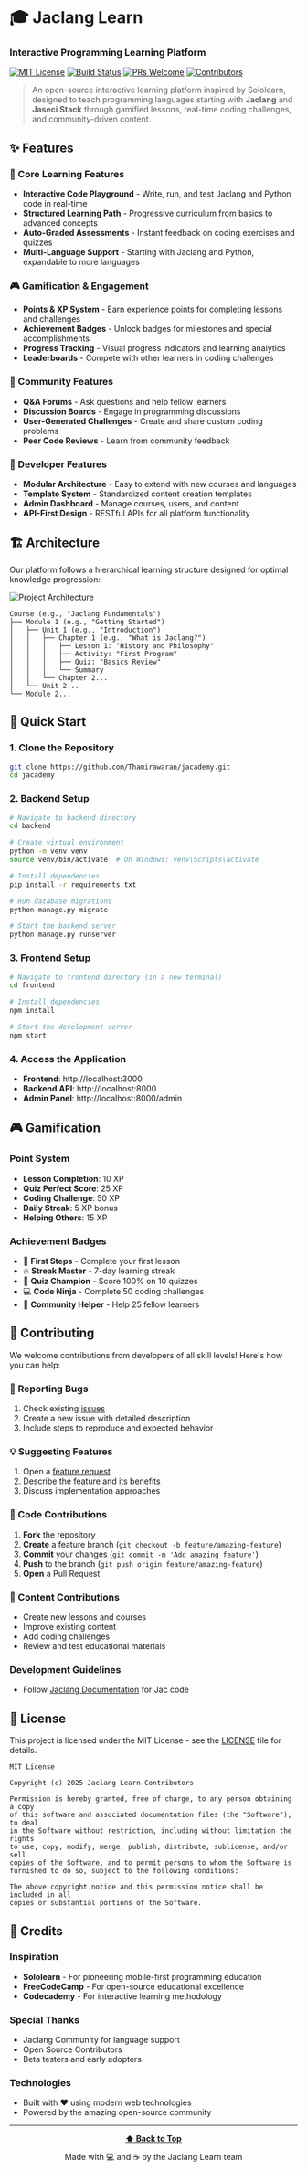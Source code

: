 # 🎓 Jaclang Learn
### Interactive Programming Learning Platform

[![MIT License](https://img.shields.io/badge/License-MIT-green.svg)](https://choosealicense.com/licenses/mit/)
[![Build Status](https://img.shields.io/badge/build-passing-brightgreen)](https://github.com/yourusername/jacademy)
[![PRs Welcome](https://img.shields.io/badge/PRs-welcome-brightgreen.svg)](http://makeapullrequests.com)
[![Contributors](https://img.shields.io/badge/contributors-welcome-orange.svg)](CONTRIBUTING.md)

> An open-source interactive learning platform inspired by Sololearn, designed to teach programming languages starting with **Jaclang** and **Jaseci Stack** through gamified lessons, real-time coding challenges, and community-driven content.
<!-- 
## 📖 Table of Contents

- [✨ Features](#-features)
- [🏗️ Architecture](#️-architecture)
- [🚀 Quick Start](#-quick-start)
- [🛠️ Tech Stack](#️-tech-stack)
- [📚 Course Structure](#-course-structure)
- [🎮 Gamification](#-gamification)
- [🤝 Contributing](#-contributing)
- [📷 Screenshots](#-screenshots)
- [📄 License](#-license)
- [🙏 Credits](#-credits)
- [📧 Contact](#-contact) -->

## ✨ Features

### 🎯 Core Learning Features
- **Interactive Code Playground** - Write, run, and test Jaclang and Python code in real-time
- **Structured Learning Path** - Progressive curriculum from basics to advanced concepts
- **Auto-Graded Assessments** - Instant feedback on coding exercises and quizzes
- **Multi-Language Support** - Starting with Jaclang and Python, expandable to more languages

### 🎮 Gamification & Engagement
- **Points & XP System** - Earn experience points for completing lessons and challenges
- **Achievement Badges** - Unlock badges for milestones and special accomplishments
- **Progress Tracking** - Visual progress indicators and learning analytics
- **Leaderboards** - Compete with other learners in coding challenges

### 👥 Community Features
- **Q&A Forums** - Ask questions and help fellow learners
- **Discussion Boards** - Engage in programming discussions
- **User-Generated Challenges** - Create and share custom coding problems
- **Peer Code Reviews** - Learn from community feedback

### 🔧 Developer Features
- **Modular Architecture** - Easy to extend with new courses and languages
- **Template System** - Standardized content creation templates
- **Admin Dashboard** - Manage courses, users, and content
- **API-First Design** - RESTful APIs for all platform functionality

## 🏗️ Architecture

Our platform follows a hierarchical learning structure designed for optimal knowledge progression:

![Project Architecture](docs/images/Project_Architecture.png)

```
Course (e.g., "Jaclang Fundamentals")
├── Module 1 (e.g., "Getting Started")
│   ├── Unit 1 (e.g., "Introduction")
│   │   ├── Chapter 1 (e.g., "What is Jaclang?")
│   │   │   ├── Lesson 1: "History and Philosophy"
│   │   │   ├── Activity: "First Program"
│   │   │   ├── Quiz: "Basics Review"
│   │   │   └── Summary
│   │   └── Chapter 2...
│   └── Unit 2...
└── Module 2...
```

## 🚀 Quick Start

<!-- ### Prerequisites
- **Python 3.8+**
- **Node.js 16+**
- **Git**
- **Docker** (optional, for containerized deployment) -->

### 1. Clone the Repository
```bash
git clone https://github.com/Thamirawaran/jacademy.git
cd jacademy
```

### 2. Backend Setup
```bash
# Navigate to backend directory
cd backend

# Create virtual environment
python -m venv venv
source venv/bin/activate  # On Windows: venv\Scripts\activate

# Install dependencies
pip install -r requirements.txt

# Run database migrations
python manage.py migrate

# Start the backend server
python manage.py runserver
```

### 3. Frontend Setup
```bash
# Navigate to frontend directory (in a new terminal)
cd frontend

# Install dependencies
npm install

# Start the development server
npm start
```

### 4. Access the Application
- **Frontend**: http://localhost:3000
- **Backend API**: http://localhost:8000
- **Admin Panel**: http://localhost:8000/admin
<!-- 
### Docker Quick Start (Alternative)
```bash
# Build and run with Docker Compose
docker-compose up --build

# Access at http://localhost:3000
``` -->

## 🎮 Gamification

### Point System
- **Lesson Completion**: 10 XP
- **Quiz Perfect Score**: 25 XP
- **Coding Challenge**: 50 XP
- **Daily Streak**: 5 XP bonus
- **Helping Others**: 15 XP

### Achievement Badges
- 🥇 **First Steps** - Complete your first lesson
- 🔥 **Streak Master** - 7-day learning streak
- 🧠 **Quiz Champion** - Score 100% on 10 quizzes
- 💻 **Code Ninja** - Complete 50 coding challenges
- 🤝 **Community Helper** - Help 25 fellow learners

## 🤝 Contributing

We welcome contributions from developers of all skill levels! Here's how you can help:

### 🐛 Reporting Bugs
1. Check existing [issues](https://github.com/yourusername/jacademy/issues)
2. Create a new issue with detailed description
3. Include steps to reproduce and expected behavior

### 💡 Suggesting Features
1. Open a [feature request](https://github.com/yourusername/jacademy/issues/new)
2. Describe the feature and its benefits
3. Discuss implementation approaches

### 🔧 Code Contributions
1. **Fork** the repository
2. **Create** a feature branch (`git checkout -b feature/amazing-feature`)
3. **Commit** your changes (`git commit -m 'Add amazing feature'`)
4. **Push** to the branch (`git push origin feature/amazing-feature`)
5. **Open** a Pull Request

### 📝 Content Contributions
- Create new lessons and courses
- Improve existing content
- Add coding challenges
- Review and test educational materials

### Development Guidelines
- Follow [Jaclang Documentation](https://www.jac-lang.org/) for Jac code

## 📄 License

This project is licensed under the MIT License - see the [LICENSE](LICENSE) file for details.

```
MIT License

Copyright (c) 2025 Jaclang Learn Contributors

Permission is hereby granted, free of charge, to any person obtaining a copy
of this software and associated documentation files (the "Software"), to deal
in the Software without restriction, including without limitation the rights
to use, copy, modify, merge, publish, distribute, sublicense, and/or sell
copies of the Software, and to permit persons to whom the Software is
furnished to do so, subject to the following conditions:

The above copyright notice and this permission notice shall be included in all
copies or substantial portions of the Software.
```

## 🙏 Credits

<!-- ### Created By
- **Thamirawaran** - *Lead Developer* - [@Thamirawaran](https://github.com/Thamirawaran) -->

### Inspiration
- **Sololearn** - For pioneering mobile-first programming education
- **FreeCodeCamp** - For open-source educational excellence
- **Codecademy** - For interactive learning methodology

### Special Thanks
- Jaclang Community for language support
- Open Source Contributors
- Beta testers and early adopters

### Technologies
- Built with ❤️ using modern web technologies
- Powered by the amazing open-source community

<!-- ## 📧 Contact

- **Project Website**: [https://jacademy.dev](https://jacademy.dev)
- **Documentation**: [https://docs.jacademy.dev](https://docs.jacademy.dev)
- **Issues & Support**: [GitHub Issues](https://github.com/yourusername/jacademy/issues)
- **Community Discord**: [Join our Discord](https://discord.gg/jacademy)
- **Email**: contact@jacademy.dev -->

---

<div align="center">

**[⬆ Back to Top](#-jaclang-learn)**

Made with 💻 and ☕ by the Jaclang Learn team

</div>
